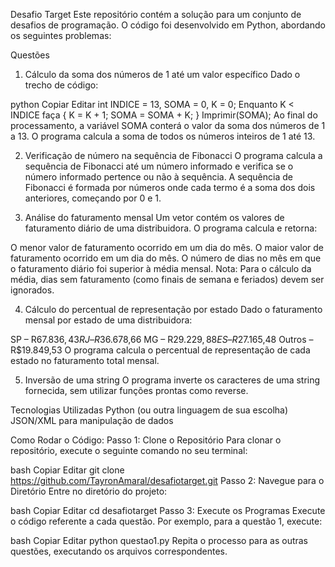 Desafio Target
Este repositório contém a solução para um conjunto de desafios de programação. O código foi desenvolvido em Python, abordando os seguintes problemas:

Questões
1. Cálculo da soma dos números de 1 até um valor específico
Dado o trecho de código:

python
Copiar
Editar
int INDICE = 13, SOMA = 0, K = 0;
Enquanto K < INDICE faça { K = K + 1; SOMA = SOMA + K; }
Imprimir(SOMA);
Ao final do processamento, a variável SOMA conterá o valor da soma dos números de 1 a 13. O programa calcula a soma de todos os números inteiros de 1 até 13.

2. Verificação de número na sequência de Fibonacci
O programa calcula a sequência de Fibonacci até um número informado e verifica se o número informado pertence ou não à sequência. A sequência de Fibonacci é formada por números onde cada termo é a soma dos dois anteriores, começando por 0 e 1.

3. Análise do faturamento mensal
Um vetor contém os valores de faturamento diário de uma distribuidora. O programa calcula e retorna:

O menor valor de faturamento ocorrido em um dia do mês.
O maior valor de faturamento ocorrido em um dia do mês.
O número de dias no mês em que o faturamento diário foi superior à média mensal.
Nota: Para o cálculo da média, dias sem faturamento (como finais de semana e feriados) devem ser ignorados.

4. Cálculo do percentual de representação por estado
Dado o faturamento mensal por estado de uma distribuidora:

SP – R$67.836,43
RJ – R$36.678,66
MG – R$29.229,88
ES – R$27.165,48
Outros – R$19.849,53
O programa calcula o percentual de representação de cada estado no faturamento total mensal.

5. Inversão de uma string
O programa inverte os caracteres de uma string fornecida, sem utilizar funções prontas como reverse.

Tecnologias Utilizadas
Python (ou outra linguagem de sua escolha)
JSON/XML para manipulação de dados

Como Rodar o Código:
Passo 1: Clone o Repositório
Para clonar o repositório, execute o seguinte comando no seu terminal:

bash
Copiar
Editar
git clone https://github.com/TayronAmaral/desafiotarget.git
Passo 2: Navegue para o Diretório
Entre no diretório do projeto:

bash
Copiar
Editar
cd desafiotarget
Passo 3: Execute os Programas
Execute o código referente a cada questão. Por exemplo, para a questão 1, execute:

bash
Copiar
Editar
python questao1.py
Repita o processo para as outras questões, executando os arquivos correspondentes.
